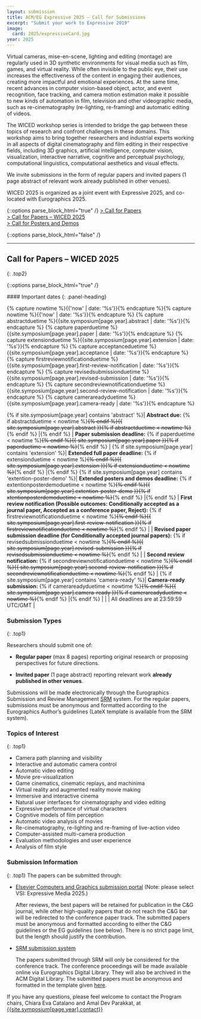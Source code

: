 ```yaml
---
layout: submission
title: ACM/EG Expressive 2025 — Call for Submissions
excerpt: "Submit your work to Expressive 2019"
image:
  card: 2025/expressiveCard.jpg
year: 2025
---
```


Virtual cameras, mise-en-scene, lighting and editing (montage) are regularly used in 3D synthetic environments for visual media such as film, games, and virtual reality. While often invisible to the public eye, their use increases the effectiveness of the content in engaging their audiences, creating more impactful and emotional experiences. At the same time, recent advances in computer vision-based object, actor, and event recognition, face tracking, and camera motion estimation make it possible to new kinds of automation in film, television and other videographic media, such as re-cinematography (re-lighting, re-framing) and automatic editing of videos. 

The WICED workshop series is intended to bridge the gap between these topics of research and confront challenges in these domains. This workshop aims to bring together researchers and industrial experts working in all aspects of digital cinematography and film editing in their respective fields, including 3D graphics, artificial intelligence, computer vision, visualization, interactive narrative, cognitive and perceptual psychology, computational linguistics, computational aesthetics and visual effects.

We invite submissions in the form of regular papers and invited papers (1 page abstract of relevant work already published in other venues).

WICED 2025 is organized as a joint event with Expressive 2025, and co-located with Eurographics 2025.

{::options parse_block_html="true" /}
<a href="#call-for-papers" class="bold"> > Call for Papers</a><br>
<a href="#call-for-papers--wiced-2025" class="bold"> > Call for Papers – WICED 2025</a><br>
<a href="#call-for-posters-and-demos" class="bold"> > Call for Posters and Demos</a><br>
<!-- <a href="#call-for-artworks--generative-chronicles" class="bold"> > Call for Artworks</a><br> -->
<!-- <a href="#call-for-journal-presentations" class="bold"> > Call for Journal Presentations</a> -->
{::options parse_block_html="false" /}

---

## Call for Papers – WICED 2025
{: .top2}

{::options parse_block_html="true" /}

<div class="panel panel-warning">
#### Important dates
{: .panel-heading}
<div class="panel-body">

{% capture nowtime %}{{'now' | date: '%s'}}{% endcapture %}{% capture nowtime %}{{'now' | date: '%s'}}{% endcapture %}
{% capture abstractduetime %}{{site.symposium[page.year].abstract | date: '%s'}}{% endcapture %}
{% capture paperduetime %}{{site.symposium[page.year].paper | date: '%s'}}{% endcapture %}
{% capture extensionduetime %}{{site.symposium[page.year].extension | date: '%s'}}{% endcapture %}
{% capture acceptanceduetime %}{{site.symposium[page.year].acceptance | date: '%s'}}{% endcapture %}
{% capture firstreviewnotificationduetime %}{{site.symposium[page.year].first-review-notification | date: '%s'}}{% endcapture %}
{% capture revisedsubmissionduetime %}{{site.symposium[page.year].revised-submission | date: '%s'}}{% endcapture %}
{% capture secondreviewnotificationduetime %}{{site.symposium[page.year].second-review-notification | date: '%s'}}{% endcapture %}
{% capture camerareadyduetime %}{{site.symposium[page.year].camera-ready | date: '%s'}}{% endcapture %}

{% if site.symposium[page.year] contains 'abstract' %}| __Abstract due:__ {% if abstractduetime < nowtime %}~~{% endif %}{{ site.symposium[page.year].abstract }}{% if abstractduetime < nowtime %}~~{% endif %} |{% endif %}
| __Paper submission deadline:__ {% if paperduetime < nowtime %}~~{% endif %}{{ site.symposium[page.year].paper }}{% if paperduetime < nowtime %}~~{% endif %} |
{% if site.symposium[page.year] contains 'extension' %}| __Extended full paper deadline:__ {% if extensionduetime < nowtime %}~~{% endif %}{{ site.symposium[page.year].extension }}{% if extensionduetime < nowtime %}~~{% endif %} |{% endif %}
{% if site.symposium[page.year] contains 'extention-poster-demo' %}| __Extended posters and demos deadline:__ {% if extentionposterdemoduetime < nowtime %}~~{% endif %}{{ site.symposium[page.year].extention-poster-demo }}{% if xtentionposterdemoduetime < nowtime %}~~{% endif %} |{% endif %}
| __First review notification (Possible outcomes: Conditionally accepted as a journal paper, Accepted as a conference paper, Reject):__ {% if firstreviewnotificationduetime < nowtime %}~~{% endif %}{{ site.symposium[page.year].first-review-notification }}{% if firstreviewnotificationduetime < nowtime %}~~{% endif %} |
| __Revised paper submission deadline (for Conditionally accepted journal papers):__ {% if revisedsubmissionduetime < nowtime %}~~{% endif %}{{ site.symposium[page.year].revised-submission }}{% if revisedsubmissionduetime < nowtime %}~~{% endif %} |
| __Second review notification:__ {% if secondreviewnotificationduetime < nowtime %}~~{% endif %}{{ site.symposium[page.year].second-review-notification }}{% if secondreviewnotificationduetime < nowtime %}~~{% endif %} |
{% if site.symposium[page.year] contains 'camera-ready' %}| __Camera-ready submission:__ {% if camerareadyduetime < nowtime %}~~{% endif %}{{ site.symposium[page.year].camera-ready }}{% if camerareadyduetime < nowtime %}~~{% endif %} |{% endif %}
| |
| All deadlines are at 23:59:59 UTC/GMT |

</div>
</div>

### Submission Types
{: .top1}

Researchers should submit one of:

* __Regular paper__ (max 8 pages) reporting original research or proposing perspectives for future directions.

* __Invited paper__ (1 page abstract) reporting relevant work __already published in other venues__.

Submissions will be made electronically through the Eurographics Submission and Review Management [SRM]({{site.symposium[2025].submission}}) system. For the regular papers, submissions must be anonymous and formatted according to the Eurographics Author’s guidelines (LateX template is available from the SRM system).


### Topics of Interest

{: .top1}

* Camera path planning and visibility
* Interactive and automatic camera control
* Automatic video editing
* Movie pre-visualization
* Game cinematics, cinematic replays, and machinima
* Virtual reality and augmented reality movie making
* Immersive and interactive cinema
* Natural user interfaces for cinematography and video editing
* Expressive performance of virtual characters
* Cognitive models of film perception
* Automatic video analysis of movies
* Re-cinematography, re-lighting and re-framing of live-action video
* Computer-assisted multi-camera production
* Evaluation methodologies and user experience
* Analysis of film style

### Submission Information
{: .top1}
The papers can be submitted through:

* [Elsevier Computers and Graphics submission portal](https://www.editorialmanager.com/cag/default.aspx) (Note: please select VSI: Expressive Media 2025.)

    After reviews, the best papers will be retained for publication in the C&G journal, while other high-quality papers that do not reach the C&G bar will be redirected to the conference paper track. The submitted papers must be anonymous and formatted according to either the C&G guidelines or the EG guidelines (see below). There is no strict page limit, but the length should justify the contribution. 
* [SRM submission system](https://srmv2.eg.org/COMFy/Conference/Expressive_WICED_2025) 

    The papers submitted through SRM will only be considered for the conference track. The conference proceedings will be made available online via  Eurographics Digital Library. They will also be archived in the  ACM Digital Library. The submitted papers must be anonymous and formatted in the template given [here](https://srmv2.eg.org/COMFy/Conference/Expressive_WICED_2025/GetConferenceFile?fileID=17039).

If you have any questions, please feel welcome to contact the Program chairs, Chiara Eva Catalano and Amal Dev Parakkat, at [{{site.symposium[page.year].contact}}](mailto:{{site.symposium[page.year].contact}})
